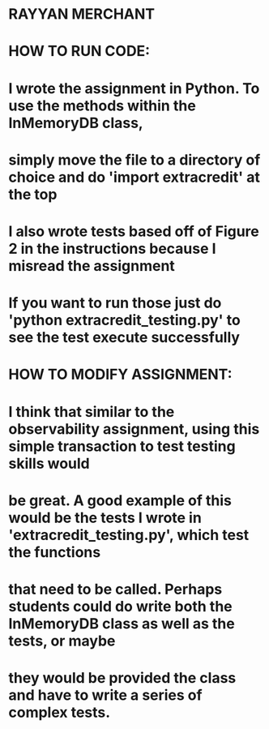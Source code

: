 # RAYYAN MERCHANT


# HOW TO RUN CODE:
# I wrote the assignment in Python. To use the methods within the InMemoryDB class, 
# simply move the file to a directory of choice and do 'import extracredit' at the top
# I also wrote tests based off of Figure 2 in the instructions because I misread the assignment
# If you want to run those just do 'python extracredit_testing.py' to see the test execute successfully

# HOW TO MODIFY ASSIGNMENT:
# I think that similar to the observability assignment, using this simple transaction to test testing skills would 
# be great. A good example of this would be the tests I wrote in 'extracredit_testing.py', which test the functions
# that need to be called. Perhaps students could do write both the InMemoryDB class as well as the tests, or maybe 
# they would be provided the class and have to write a series of complex tests.
 
